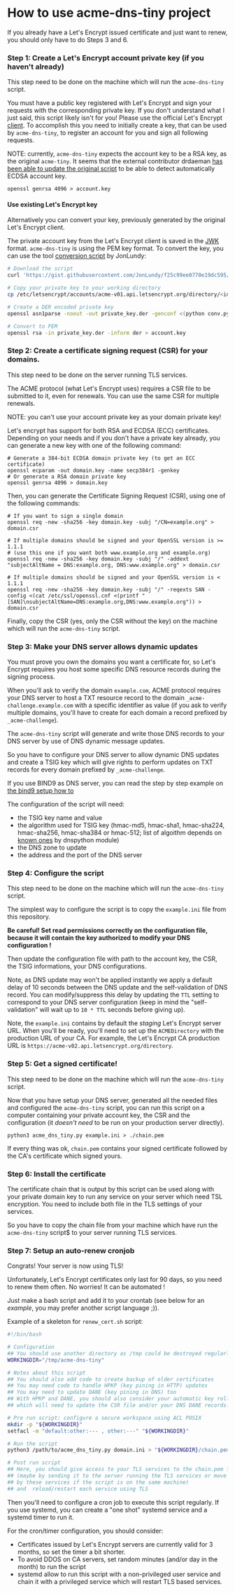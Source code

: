 # How to use acme-dns-tiny project

If you already have a Let's Encrypt issued certificate and just want to renew,
you should only have to do Steps 3 and 6.

### Step 1: Create a Let's Encrypt account private key (if you haven't already)
This step need to be done on the machine which will run the `acme-dns-tiny` script.

You must have a public key registered with Let's Encrypt and sign your requests
with the corresponding private key. If you don't understand what I just said,
this script likely isn't for you! Please use the official Let's Encrypt
[client](https://github.com/letsencrypt/letsencrypt).
To accomplish this you need to initially create a key, that can be used by
`acme-dns-tiny`, to register an account for you and sign all following requests.

NOTE: currently, `acme-dns-tiny` expects the account key to be a RSA key, as the original `acme-tiny`.
It seems that the external contributor drdaeman [has been able to update the original script](https://github.com/drdaeman/acme-tiny/commit/f995b09b67498ef6fc538867eeeb63643cba5702) to be able to detect
automatically ECDSA account key.

```
openssl genrsa 4096 > account.key
```

#### Use existing Let's Encrypt key

Alternatively you can convert your key, previously generated by the original
Let's Encrypt client.

The private account key from the Let's Encrypt client is saved in the
[JWK](https://tools.ietf.org/html/rfc7517) format. `acme-dns-tiny` is using the PEM
key format. To convert the key, you can use the tool
[conversion script](https://gist.github.com/JonLundy/f25c99ee0770e19dc595)
by JonLundy:

```sh
# Download the script
curl 'https://gist.githubusercontent.com/JonLundy/f25c99ee0770e19dc595/raw/6035c1c8938fae85810de6aad1ecf6e2db663e26/conv.py' > conv.py

# Copy your private key to your working directory
cp /etc/letsencrypt/accounts/acme-v01.api.letsencrypt.org/directory/<id>/private_key.json private_key.json

# Create a DER encoded private key
openssl asn1parse -noout -out private_key.der -genconf <(python conv.py private_key.json)

# Convert to PEM
openssl rsa -in private_key.der -inform der > account.key
```

### Step 2: Create a certificate signing request (CSR) for your domains.
This step need to be done on the server running TLS services.

The ACME protocol (what Let's Encrypt uses) requires a CSR file to be submitted
to it, even for renewals. You can use the same CSR for multiple renewals.

NOTE: you can't use your account private key as your domain private key!

Let's encrypt has support for both RSA and ECDSA (ECC) certificates. Depending on your
needs and if you don't have a private key already, you can generate a new key with one 
of the following command:

```
# Generate a 384-bit ECDSA domain private key (to get an ECC certificate)
openssl ecparam -out domain.key -name secp384r1 -genkey
# Or generate a RSA domain private key
openssl genrsa 4096 > domain.key
```

Then, you can generate the Certificate Signing Request (CSR), using one of the following commands:

```
# If you want to sign a single domain
openssl req -new -sha256 -key domain.key -subj "/CN=example.org" > domain.csr

# If multiple domains should be signed and your OpenSSL version is >= 1.1.1
# (use this one if you want both www.example.org and example.org)
openssl req -new -sha256 -key domain.key -subj "/" -addext "subjectAltName = DNS:example.org, DNS:www.example.org" > domain.csr

# If multiple domains should be signed and your OpenSSL version is < 1.1.1
openssl req -new -sha256 -key domain.key -subj "/" -reqexts SAN -config <(cat /etc/ssl/openssl.cnf <(printf "[SAN]\nsubjectAltName=DNS:example.org,DNS:www.example.org")) > domain.csr
```
Finally, copy the CSR (yes, only the CSR without the key) on the machine which will run the `acme-dns-tiny` script.

### Step 3: Make your DNS server allows dynamic updates

You must prove you own the domains you want a certificate for, so Let's Encrypt
requires you host some specific DNS resource records during the signing process.

When you'll ask to verify the domain `example.com`, ACME protocol requires your DNS
server to host a TXT resource record to the domain `_acme-challenge.example.com`
with a specific identifier as value (if you ask to verify multiple domains, you'll have to
create for each domain a record prefixed by `_acme-challenge`).

The `acme-dns-tiny` script will generate and write those DNS records to your
DNS server by use of DNS dynamic message updates.

So you have to configure your DNS server to allow dynamic DNS
updates and create a TSIG key which will give rights to perform updates on TXT
records for every domain prefixed by `_acme-challenge`.

If you use BIND9 as DNS server, you can read the step by step example on [the bind9 setup how to](./howto-setup-with-bind9.md)

The configuration of the script will need:
* the TSIG key name and value
* the algorithm used for TSIG key (hmac-md5, hmac-sha1, hmac-sha224, hmac-sha256, hmac-sha384 or hmac-512; list of algoithm depends on [known ones](http://www.dnspython.org/docs/1.14.0/dns.tsig-module.html#_hashes) by dnspython module)
* the DNS zone to update
* the address and the port of the DNS server

### Step 4: Configure the script
This step need to be done on the machine which will run the `acme-dns-tiny` script.

The simplest way to configure the script is to copy the `example.ini` file
from this repository.

**Be careful! Set read permissions correctly on the configuration file, because
it will contain the key authorized to modify your DNS configuration !**

Then update the configuration file with path to the account key, the CSR, the TSIG
informations, your DNS configurations.

Note, as DNS update may won't be applied instantly we apply a default delay
of 10 seconds between the DNS update and the self-validation of DNS record.
You can modify/suppress this delay by updating the `TTL` setting to correspond to
your DNS server configuration (keep in mind the "self-validation" will wait up to `10 * TTL`
seconds before giving up).

Note, the `example.ini` contains by default the *staging* Let's Encrypt server
URL. When you'll be ready, you'll need to set up the `ACMEDirectory` with the production
URL of your CA. For example, the Let's Encrypt CA production URL is
`https://acme-v02.api.letsencrypt.org/directory`.

### Step 5: Get a signed certificate!
This step need to be done on the machine which will run the `acme-dns-tiny` script.

Now that you have setup your DNS server, generated all the needed files and configured
the `acme-dns-tiny` script, you can run this script on a computer containing your
private account key, the CSR and the configuration (it *doesn't need* to be run on your
production server directly).

```
python3 acme_dns_tiny.py example.ini > ./chain.pem
```

If every thing was ok, `chain.pem` contains your signed certificate followed by the
CA's certificate which signed yours.

### Step 6: Install the certificate

The certificate chain that is output by this script can be used along
with your private domain key to run any service on your server which need TSL encryption.
You need to include both file in the TLS settings of your services.

So you have to copy the chain file from your machine which have run the `acme-dns-tiny` script$
to your server running TLS services.

### Step 7: Setup an auto-renew cronjob

Congrats! Your server is now using TLS!

Unfortunately, Let's Encrypt certificates only last for 90 days, so you need to
renew them often. No worries! It can be automated !

Just make a bash script and add it to your crontab (see below for an _example_, you may prefer another script language ;)).

Example of a skeleton for `renew_cert.sh` script:
```sh
#!/bin/bash

# Configuration
## You should use another directory as /tmp could be destroyed regularly
WORKINGDIR="/tmp/acme-dns-tiny"

# Notes about this script
## You should also add code to create backup of older certificates
## You may need code to handle HPKP (key pining in HTTP) updates
## You may need to update DANE (key pining in DNS) too
## With HPKP and DANE, you should also consider your automatic key rollover
## which will need to update the CSR file and/or your DNS DANE records.

# Pre run script: configure a secure workspace using ACL POSIX
mkdir -p "${WORKINGDIR}"
setfacl -m "default:other:--- , other:---" "${WORKINGDIR}"

# Run the script
python3 /path/to/acme_dns_tiny.py domain.ini > "${WORKINGDIR}/chain.pem" || exit

# Post run script
## Here, you should give access to your TLS services to the chain.pem file
## (maybe by sending it to the server running the TLS services or move to a location readable
## by these services if the script is on the same machine)
## and  reload/restart each service using TLS
```

Then you'll need to configure a cron job to execute this script regularly.
If you use systemd, you can create a "one shot" systemd service and a systemd timer to run it.

For the cron/timer configuration, you should consider:
* Certificates issued by Let's Encrypt servers are currently valid for 3 months, so set the timer a bit shorter.
* To avoid DDOS on CA servers, set random minutes (and/or day in the month) to run the script
* systemd allow to run this script with a non-privileged user service and chain it with a privileged service which
will restart TLS based services.
